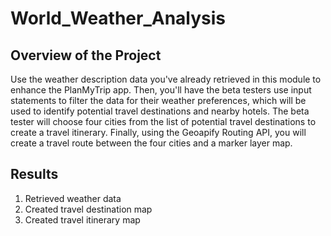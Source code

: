 # World_Weather_Analysis

## Overview of the Project
Use the weather description data you've already retrieved in this module to enhance the PlanMyTrip app. Then, you'll have the beta testers use input statements to filter the data for their weather preferences, which will be used to identify potential travel destinations and nearby hotels. The beta tester will choose four cities from the list of potential travel destinations to create a travel itinerary. Finally, using the Geoapify Routing API, you will create a travel route between the four cities and a marker layer map.

## Results
1. Retrieved weather data
2. Created travel destination map
3. Created travel itinerary map


